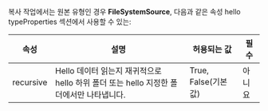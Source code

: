 복사 작업에서는 원본 유형인 경우 **FileSystemSource**, 다음과 같은 속성 hello typeProperties 섹션에서 사용할 수 있는:

| 속성 | 설명 | 허용되는 값 | 필수 |
| --- | --- | --- | --- |
| recursive |Hello 데이터 읽는지 재귀적으로 hello 하위 폴더 또는 hello 지정한 폴더에서만 나타냅니다. |True, False(기본값) |아니요 |

